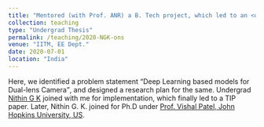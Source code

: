```yaml
---
title: "Mentored (with Prof. ANR) a B. Tech project, which led to an <q>IEEE Transactions on Image Processing</q>"
collection: teaching
type: "Undergrad Thesis"
permalink: /teaching/2020-NGK-ons
venue: "IITM, EE Dept."
date: 2020-07-01
location: "India"
---
```

   Here, we identified a problem statement <q>Deep Learning based models for Dual-lens Camera</q>, and designed a research plan for the same. Undergrad <a href="https://www.linkedin.com/in/nithin-gk-218174137/">Nithin G K</a> joined with me for implementation, which finally led to a TIP paper.  Later, Nithin G. K. joined for Ph.D under <a href="https://engineering.jhu.edu/vpatel36/sciencex_teams/vishalpatel/">Prof. Vishal Patel, John Hopkins University, US</a>.
   

